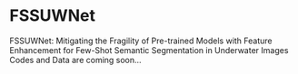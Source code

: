 # FSSUWNet
FSSUWNet: Mitigating the Fragility of Pre-trained Models with Feature Enhancement for Few-Shot Semantic Segmentation in Underwater Images
Codes and Data are coming soon...
